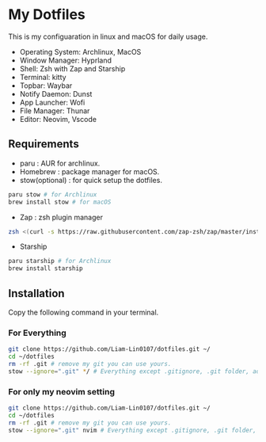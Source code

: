 # My Dotfiles
This is my configuaration in linux and macOS for daily usage.
* Operating System: Archlinux, MacOS
* Window Manager: Hyprland
* Shell: Zsh with Zap and Starship
* Terminal: kitty 
* Topbar: Waybar
* Notify Daemon: Dunst
* App Launcher: Wofi
* File Manager: Thunar
* Editor: Neovim, Vscode 

## Requirements
* paru : AUR for archlinux.
* Homebrew : package manager for macOS.
* stow(optional) : for quick setup the dotfiles.
```bash
paru stow # for Archlinux
brew install stow # for macOS
```
* Zap : zsh plugin manager
```zsh
zsh <(curl -s https://raw.githubusercontent.com/zap-zsh/zap/master/install.zsh)
```
* Starship
```zsh
paru starship # for Archlinux
brew install starship
```
## Installation
Copy the following command in your terminal.
### For Everything
```bash
git clone https://github.com/Liam-Lin0107/dotfiles.git ~/
cd ~/dotfiles
rm -rf .git # remove my git you can use yours.
stow --ignore=".git" */ # Everything except .gitignore, .git folder, adn etc.
```
### For only my neovim setting
```bash
git clone https://github.com/Liam-Lin0107/dotfiles.git ~/
cd ~/dotfiles
rm -rf .git # remove my git you can use yours.
stow --ignore=".git" nvim # Everything except .gitignore, .git folder, adn etc.
```
